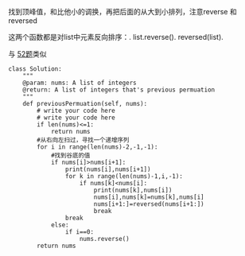 
找到顶峰值，和比他小的调换，再把后面的从大到小排列，注意reverse 和 reversed

这两个函数都是对list中元素反向排序：. list.reverse(). reversed(list).

与 [52题](https://github.com/mazexiaozhoulu/Leetcode-/blob/d02852aee882a2609ad679bdac1609d76510b1ab/lintcode.52%20%C2%B7%20Next%20Permutation.md)类似 
```
class Solution:
    """
    @param: nums: A list of integers
    @return: A list of integers that's previous permuation
    """
    def previousPermuation(self, nums):
        # write your code here
        # write your code here
        if len(nums)<=1:
            return nums
        #从右向左扫过，寻找一个递增序列
        for i in range(len(nums)-2,-1,-1):
            #找到谷底的值
            if nums[i]>nums[i+1]:
                print(nums[i],nums[i+1])
                for k in range(len(nums)-1,i,-1):
                    if nums[k]<nums[i]:
                        print(nums[k],nums[i])
                        nums[i],nums[k]=nums[k],nums[i]
                        nums[i+1:]=reversed(nums[i+1:])
                        break
                break
            else:
                if i==0:
                    nums.reverse()
        return nums
```

